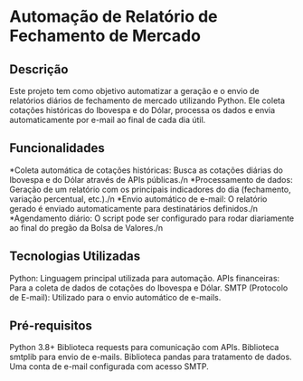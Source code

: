 # Automação de Relatório de Fechamento de Mercado

## Descrição
Este projeto tem como objetivo automatizar a geração e o envio de relatórios diários de fechamento de mercado utilizando Python. Ele coleta cotações históricas do Ibovespa e do Dólar, processa os dados e envia automaticamente por e-mail ao final de cada dia útil.

## Funcionalidades

*Coleta automática de cotações históricas: Busca as cotações diárias do Ibovespa e do Dólar através de APIs públicas./n
*Processamento de dados: Geração de um relatório com os principais indicadores do dia (fechamento, variação percentual, etc.)./n
*Envio automático de e-mail: O relatório gerado é enviado automaticamente para destinatários definidos./n
*Agendamento diário: O script pode ser configurado para rodar diariamente ao final do pregão da Bolsa de Valores./n

## Tecnologias Utilizadas

Python: Linguagem principal utilizada para automação.
APIs financeiras: Para a coleta de dados de cotações do Ibovespa e Dólar.
SMTP (Protocolo de E-mail): Utilizado para o envio automático de e-mails.

## Pré-requisitos

Python 3.8+
Biblioteca requests para comunicação com APIs.
Biblioteca smtplib para envio de e-mails.
Biblioteca pandas para tratamento de dados.
Uma conta de e-mail configurada com acesso SMTP.
